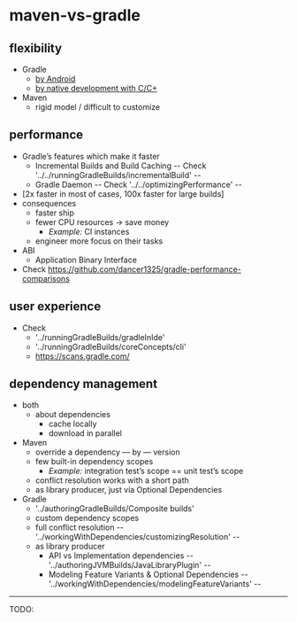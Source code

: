 # maven-vs-gradle
## flexibility
* Gradle
  * [by Android](https://developer.android.com/build)
  * [by native development with C/C+](https://github.com/gradle/gradle-native)
* Maven
  * rigid model / difficult to customize
## performance
* Gradle’s features which make it faster
  * Incremental Builds and Build Caching  -- Check '../../runningGradleBuilds/incrementalBuild' --
  * Gradle Daemon -- Check '../../optimizingPerformance' --
* [2x faster in most of cases, 100x faster for large builds]
* consequences
  * faster ship
  * fewer CPU resources → save money
    * *Example:* CI instances
  * engineer more focus on their tasks
* ABI
  * Application Binary Interface
* Check https://github.com/dancer1325/gradle-performance-comparisons
## user experience
* Check
  * '../runningGradleBuilds/gradleInIde'
  * '../runningGradleBuilds/coreConcepts/cli'
  * https://scans.gradle.com/
## dependency management
* both
  * about dependencies
    * cache locally
    * download in parallel
* Maven
  * override a dependency — by — version
  * few built-in dependency scopes
    * *Example:* integration test’s scope == unit test’s scope
  * conflict resolution works with a short path
  * as library producer, just via Optional Dependencies
* Gradle
  * '../authoringGradleBuilds/Composite builds'
  * custom dependency scopes
  * full conflict resolution -- '../workingWithDependencies/customizingResolution' --
  * as library producer
    * API vs Implementation dependencies -- '../authoringJVMBuilds/JavaLibraryPlugin' --
    * Modeling Feature Variants & Optional Dependencies -- '../workingWithDependencies/modelingFeatureVariants' --


---


TODO:
